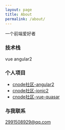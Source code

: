 ```yaml
---
layout: page
title: About
permalink: /about/
---
```


一个前端爱好者

### 技术栈
vue angular2

### 个人项目

+ [cnode社区-angular2](https://github.com/maoji/angular2-cnode)
+ [cnode社区-ionic2](https://github.com/maoji/ionic2-cnode)
+ [cnode社区-vue-quasar](https://github.com/maoji/quasar-cnode)

### 与我联系

[2991508929@qq.com](mailto:2991508929@qq.com)
